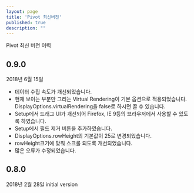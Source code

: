 ```yaml
---
layout: page
title: 'Pivot 최신버전'
published: true
description: ""
---
```


Pivot 최신 버전 이력

## 0.9.0
 2018년 6월 15일
- 데이터 수집 속도가 개선되었습니다.
- 현재 보이는 부분만 그리는 Virtual Rendering이 기본 옵션으로 적용되었습니다. DisplayOptions.virtualRendering을 false로 하시면 끌 수 있습니다.
- Setup에서 드래그 UI가 개선되어 Firefox, IE 9등의 브라우저에서 사용할 수 있도록 하였습니다.
- Setup에서 필드 제거 버튼을 추가하였습니다.
- DisplayOptions.rowHeight의 기본값이 25로 변경되었습니다.
- rowHeight크기에 맞춰 스크롤 되도록 개선되었습니다.
- 많은 오류가 수정되었습니다.

## 0.8.0
 2018년 2월 28일
 initial version